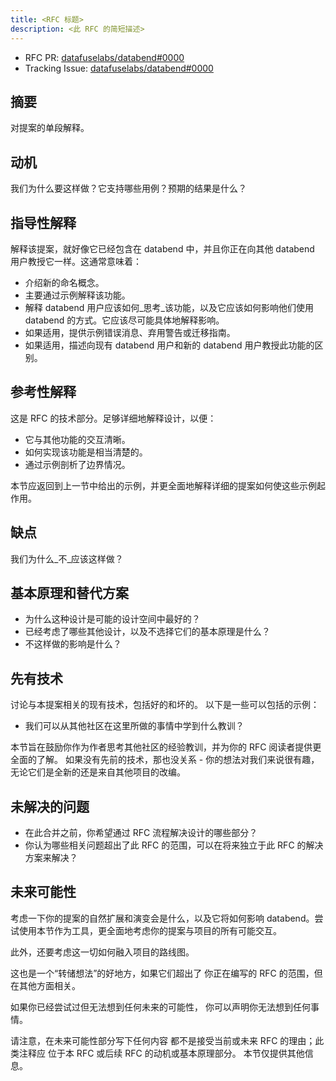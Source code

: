 ```yaml
---
title: <RFC 标题>
description: <此 RFC 的简短描述>
---
```


- RFC PR: [datafuselabs/databend#0000](https://github.com/databendlabs/databend/pull/0000)
- Tracking Issue: [datafuselabs/databend#0000](https://github.com/databendlabs/databend/issues/0000)

## 摘要

对提案的单段解释。

## 动机

我们为什么要这样做？它支持哪些用例？预期的结果是什么？

## 指导性解释

解释该提案，就好像它已经包含在 databend 中，并且你正在向其他 databend 用户教授它一样。这通常意味着：

- 介绍新的命名概念。
- 主要通过示例解释该功能。
- 解释 databend 用户应该如何_思考_该功能，以及它应该如何影响他们使用 databend 的方式。它应该尽可能具体地解释影响。
- 如果适用，提供示例错误消息、弃用警告或迁移指南。
- 如果适用，描述向现有 databend 用户和新的 databend 用户教授此功能的区别。

## 参考性解释

这是 RFC 的技术部分。足够详细地解释设计，以便：

- 它与其他功能的交互清晰。
- 如何实现该功能是相当清楚的。
- 通过示例剖析了边界情况。

本节应返回到上一节中给出的示例，并更全面地解释详细的提案如何使这些示例起作用。

## 缺点

我们为什么_不_应该这样做？

## 基本原理和替代方案

- 为什么这种设计是可能的设计空间中最好的？
- 已经考虑了哪些其他设计，以及不选择它们的基本原理是什么？
- 不这样做的影响是什么？

## 先有技术

讨论与本提案相关的现有技术，包括好的和坏的。
以下是一些可以包括的示例：

- 我们可以从其他社区在这里所做的事情中学到什么教训？

本节旨在鼓励你作为作者思考其他社区的经验教训，并为你的 RFC 阅读者提供更全面的了解。
如果没有先前的技术，那也没关系 - 你的想法对我们来说很有趣，无论它们是全新的还是来自其他项目的改编。

## 未解决的问题

- 在此合并之前，你希望通过 RFC 流程解决设计的哪些部分？
- 你认为哪些相关问题超出了此 RFC 的范围，可以在将来独立于此 RFC 的解决方案来解决？

## 未来可能性

考虑一下你的提案的自然扩展和演变会是什么，以及它将如何影响 databend。尝试使用本节作为工具，更全面地考虑你的提案与项目的所有可能交互。

此外，还要考虑这一切如何融入项目的路线图。

这也是一个“转储想法”的好地方，如果它们超出了
你正在编写的 RFC 的范围，但在其他方面相关。

如果你已经尝试过但无法想到任何未来的可能性，
你可以声明你无法想到任何事情。

请注意，在未来可能性部分写下任何内容
都不是接受当前或未来 RFC 的理由；此类注释应
位于本 RFC 或后续 RFC 的动机或基本原理部分。
本节仅提供其他信息。
